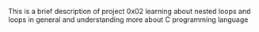 This is a brief description of project 0x02
learning about nested loops and loops in general 
and understanding more about C programming language
